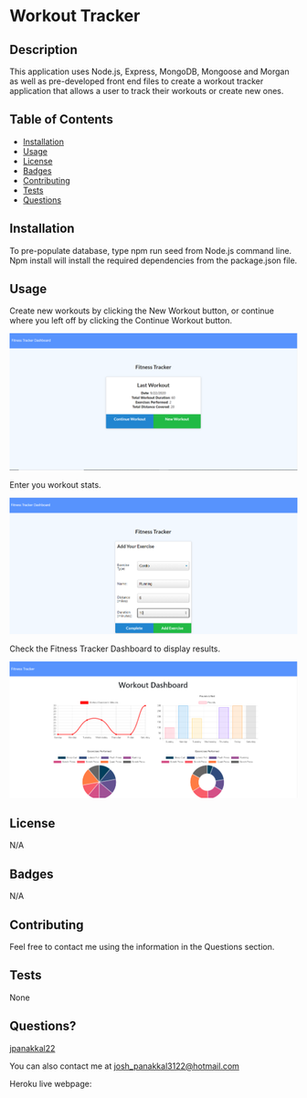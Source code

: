# Workout Tracker

## Description
This application uses Node.js, Express, MongoDB, Mongoose and Morgan as well as pre-developed front end files to create a workout tracker application that allows a user to track their workouts or create new ones. 

## Table of Contents

* [Installation](#installation)
* [Usage](#usage)
* [License](#license)
* [Badges](#badges)
* [Contributing](#contributing)
* [Tests](#tests)
* [Questions](#questions)

## Installation
To pre-populate database, type npm run seed from Node.js command line. Npm install will install the required dependencies from the package.json file. 

## Usage
Create new workouts by clicking the New Workout button, or continue where you left off by clicking the Continue Workout button. 

![Home Page](./img/home.PNG)

Enter you workout stats.

![Stats Page](./img/addWorkout.PNG)

Check the Fitness Tracker Dashboard to display results.

![Dashboard](./img/dashboard.PNG)

## License
N/A

## Badges
N/A

## Contributing 
Feel free to contact me using the information in the Questions section.

## Tests
None

## Questions?
[jpanakkal22](https://github.com/jpanakkal22)

You can also contact me at josh_panakkal3122@hotmail.com

Heroku live webpage: 
